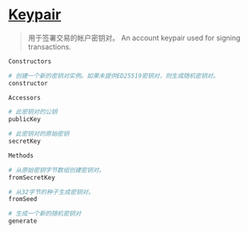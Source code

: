 # [Keypair](https://solana-labs.github.io/solana-web3.js/classes/Keypair.html)
> 用于签署交易的帐户密钥对。
> An account keypair used for signing transactions.

```s
Constructors

# 创建一个新的密钥对实例。如果未提供ED25519密钥对，则生成随机密钥对。
constructor
```

```s
Accessors

# 此密钥对的公钥
publicKey

# 此密钥对的原始密钥
secretKey
```

```s
Methods

# 从原始密钥字节数组创建密钥对。
fromSecretKey

# 从32字节的种子生成密钥对。
fromSeed

# 生成一个新的随机密钥对
generate
```